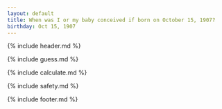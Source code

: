 ```yaml
---
layout: default
title: When was I or my baby conceived if born on October 15, 1907?
birthday: Oct 15, 1907
---
```


{% include header.md %}

{% include guess.md %}

{% include calculate.md %}

{% include safety.md %}

{% include footer.md %}




